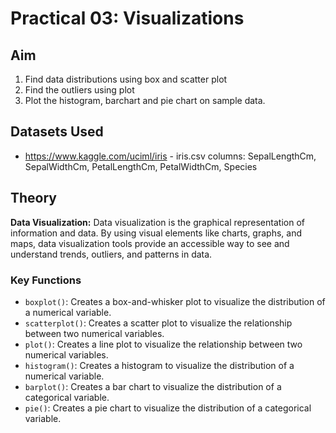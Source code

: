 # Practical 03: Visualizations

## Aim

1. Find data distributions using box and scatter plot
2. Find the outliers using plot
3. Plot the histogram, barchart and pie chart on sample data.

## Datasets Used

- <https://www.kaggle.com/uciml/iris> - iris.csv
    columns: SepalLengthCm, SepalWidthCm, PetalLengthCm, PetalWidthCm, Species

## Theory

**Data Visualization:** Data visualization is the graphical representation of information and data. By using visual elements like charts, graphs, and maps, data visualization tools provide an accessible way to see and understand trends, outliers, and patterns in data.

### Key Functions

- `boxplot()`: Creates a box-and-whisker plot to visualize the distribution of a numerical variable.
- `scatterplot()`: Creates a scatter plot to visualize the relationship between two numerical variables.
- `plot()`: Creates a line plot to visualize the relationship between two numerical variables.
- `histogram()`: Creates a histogram to visualize the distribution of a numerical variable.
- `barplot()`: Creates a bar chart to visualize the distribution of a categorical variable.
- `pie()`: Creates a pie chart to visualize the distribution of a categorical variable.
